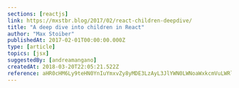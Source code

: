 ```yaml
---
sections: [reactjs]
link: https://mxstbr.blog/2017/02/react-children-deepdive/
title: "A deep dive into children in React"
author: "Max Stoiber"
publishedAt: 2017-02-01T00:00:00.000Z
type: [article]
topics: [jsx]
suggestedBy: [andreamangano]
createdAt: 2018-03-20T22:05:21.522Z
reference: aHR0cHM6Ly9teHN0YnIuYmxvZy8yMDE3LzAyL3JlYWN0LWNoaWxkcmVuLWRlZXBkaXZlLw
---
```

